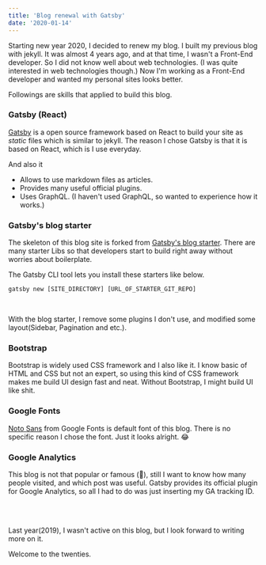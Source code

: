 ```yaml
---
title: 'Blog renewal with Gatsby'
date: '2020-01-14'
---
```


Starting new year 2020, I decided to renew my blog. I built my previous blog with jekyll. It was almost 4 years ago, and at that time, I wasn't a Front-End developer. So I did not know well about web technologies. (I was quite interested in web technologies though.) Now I'm working as a Front-End developer and wanted my personal sites looks better.

Followings are skills that applied to build this blog.

### Gatsby (React)
[Gatsby](https://gatsbyjs.org) is a open source framework based on React to build your site as *static* files which is similar to jekyll. The reason I chose Gatsby is that it is based on React, which is I use everyday.

And also it
- Allows to use markdown files as articles.
- Provides many useful official plugins.
- Uses GraphQL. (I haven't used GraphQL, so wanted to experience how it works.)

### Gatsby's blog starter
The skeleton of this blog site is forked from [Gatsby's blog starter](https://github.com/gatsbyjs/gatsby-starter-blog). There are many starter Libs so that developers start to build right away without worries about boilerplate.

The Gatsby CLI tool lets you install these starters like below.
```shell
gatsby new [SITE_DIRECTORY] [URL_OF_STARTER_GIT_REPO]
```

<br />

With the blog starter, I remove some plugins I don't use, and modified some layout(Sidebar, Pagination and etc.).


### Bootstrap
Bootstrap is widely used CSS framework and I also like it. I know basic of HTML and CSS but not an expert, so using this kind of CSS framework makes me build UI design fast and neat. Without Bootstrap, I might build UI like shit.


### Google Fonts
[Noto Sans](https://fonts.google.com/specimen/Noto+Sans) from Google Fonts is default font of this blog. There is no specific reason I chose the font. Just it looks alright. 😂

### Google Analytics
This blog is not that popular or famous (🥺), still I want to know how many people visited, and which post was useful.
Gatsby provides its official plugin for Google Analytics, so all I had to do was just inserting my GA tracking ID.

<br />
<br />

Last year(2019), I wasn't active on this blog, but I look forward to writing more on it.

Welcome to the twenties.
